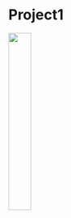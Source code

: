 # Project1

<img src = "https://user-images.githubusercontent.com/97438155/192240519-8cef119f-9fb9-40fe-bc55-03a9e97ae4b9" width="30%" height="30%">
